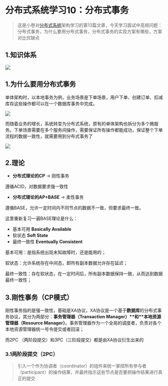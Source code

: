 # 分布式系统学习10：分布式事务

> 这是小卷对[分布式系统](https://so.csdn.net/so/search?q=分布式系统&spm=1001.2101.3001.7020)架构学习的第13篇文章，今天学习面试中高频问题：分布式事务，为什么要用分布式事务，分布式事务的实现方案有哪些，方案对比优缺点

## 1.知识体系

![](/Users/yuyunlong/IdeaProjects/find-next-dragon/bagu/img/分布式事务1.png)

## 1.为什么要用分布式事务

单体架构时，以本地事务为例，业务场景是下单场景，用户下单、创建订单、扣减库存这些操作都可以在一个数据库事务中完成。

![](/Users/yuyunlong/IdeaProjects/find-next-dragon/bagu/img/分布式事务2.png)

而随着业务的增长，系统转变为分布式系统，原有的单体架构也拆分为多个微服务。下单场景需要在多个服务间操作，需要保证所有操作都能成功，保证整个下单流程的数据一致性，就需要用到分布式事务了

![](/Users/yuyunlong/IdeaProjects/find-next-dragon/bagu/img/分布式事务3.png)

## 2.理论

- **分布式理论的CP** -> 刚性事务

遵循ACID，对数据要求强一致性

- **分布式理论的AP+BASE** -> 柔性事务

遵循BASE，允许一定时间内不同节点的数据不一致，但要求最终一致。

这里重新复习一遍BASE理论是什么：

* 基本可用 **Basically Available**
* 软状态 **Soft State**
* 最终一致性 **Eventually Consistent**

基本可用：是指系统出现未知故障时，还是能用的；

软状态：允许系统存在中间态，即所有副本数据允许存在延迟；

最终一致性：存在软状态，在一定时间后，所有副本数据保持一致，从而达到数据最终一致性；

## 3.刚性事务（CP模式）

刚性事务指的是强一致性，基础是XA协议，XA协议是一个基于**数据库**的分布式事务协议，其分为两部分：**事务管理器（Transaction Manager）\**和\**本地资源管理器（Resource Manager）**。事务管理器作为一个全局的调度者，负责对各个本地资源管理器统一号令提交或者回滚；

而2PC （两阶段提交）和3PC（三阶段提交）都是由XA协议衍生出来的

### 3.1两阶段提交（2PC）

> 引入一个作为协调者（coordinator）的组件来统一掌控所有参与者（participant）的操作结果，并最终指示这些节点是否要把操作结果进行真正的提交